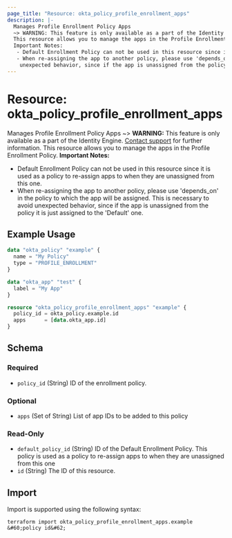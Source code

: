 ```yaml
---
page_title: "Resource: okta_policy_profile_enrollment_apps"
description: |-
  Manages Profile Enrollment Policy Apps
  ~> WARNING: This feature is only available as a part of the Identity Engine. Contact support mailto:dev-inquiries@okta.com for further information.
  This resource allows you to manage the apps in the Profile Enrollment Policy.
  Important Notes:
   - Default Enrollment Policy can not be used in this resource since it is used as a policy to re-assign apps to when they are unassigned from this one.
   - When re-assigning the app to another policy, please use 'depends_on' in the policy to which the app will be assigned. This is necessary to avoid
    unexpected behavior, since if the app is unassigned from the policy it is just assigned to the 'Default' one.
---
```


# Resource: okta_policy_profile_enrollment_apps

Manages Profile Enrollment Policy Apps
~> **WARNING:** This feature is only available as a part of the Identity Engine. [Contact support](mailto:dev-inquiries@okta.com) for further information.
This resource allows you to manage the apps in the Profile Enrollment Policy. 
**Important Notes:** 
 - Default Enrollment Policy can not be used in this resource since it is used as a policy to re-assign apps to when they are unassigned from this one.
 - When re-assigning the app to another policy, please use 'depends_on' in the policy to which the app will be assigned. This is necessary to avoid 
  unexpected behavior, since if the app is unassigned from the policy it is just assigned to the 'Default' one.

## Example Usage

```terraform
data "okta_policy" "example" {
  name = "My Policy"
  type = "PROFILE_ENROLLMENT"
}

data "okta_app" "test" {
  label = "My App"
}

resource "okta_policy_profile_enrollment_apps" "example" {
  policy_id = okta_policy.example.id
  apps      = [data.okta_app.id]
}
```

<!-- schema generated by tfplugindocs -->
## Schema

### Required

- `policy_id` (String) ID of the enrollment policy.

### Optional

- `apps` (Set of String) List of app IDs to be added to this policy

### Read-Only

- `default_policy_id` (String) ID of the Default Enrollment Policy. This policy is used as a policy to re-assign apps to when they are unassigned from this one
- `id` (String) The ID of this resource.

## Import

Import is supported using the following syntax:

```shell
terraform import okta_policy_profile_enrollment_apps.example &#60;policy id&#62;
```
